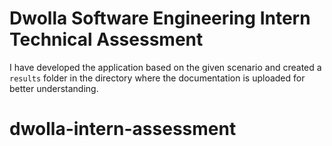 
# Dwolla Software Engineering Intern Technical Assessment
I have developed the application based on the given scenario and created a `results` folder in the directory where the documentation is uploaded for better understanding.

# dwolla-intern-assessment

